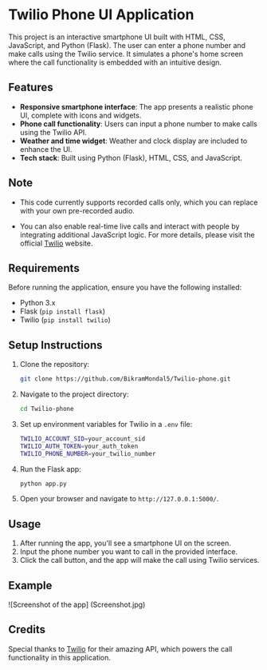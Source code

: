 # Twilio Phone UI Application

This project is an interactive smartphone UI built with HTML, CSS, JavaScript, and Python (Flask). The user can enter a phone number and make calls using the Twilio service. It simulates a phone's home screen where the call functionality is embedded with an intuitive design.

## Features

- **Responsive smartphone interface**: The app presents a realistic phone UI, complete with icons and widgets.
- **Phone call functionality**: Users can input a phone number to make calls using the Twilio API. 
- **Weather and time widget**: Weather and clock display are included to enhance the UI.
- **Tech stack**: Built using Python (Flask), HTML, CSS, and JavaScript.

## Note

- This code currently supports recorded calls only, which you can replace with your own pre-recorded audio.

- You can also enable real-time live calls and interact with people by integrating additional JavaScript logic. For more details, please visit the official  [Twilio](https://www.twilio.com/) website.

## Requirements

Before running the application, ensure you have the following installed:

- Python 3.x
- Flask (`pip install flask`)
- Twilio (`pip install twilio`)

## Setup Instructions

1. Clone the repository:
    ```bash
    git clone https://github.com/BikramMondal5/Twilio-phone.git
    ```
2. Navigate to the project directory:
    ```bash
    cd Twilio-phone
    ```
3. Set up environment variables for Twilio in a `.env` file:
    ```bash
    TWILIO_ACCOUNT_SID=your_account_sid
    TWILIO_AUTH_TOKEN=your_auth_token
    TWILIO_PHONE_NUMBER=your_twilio_number
    ```
4. Run the Flask app:
    ```bash
    python app.py
    ```
5. Open your browser and navigate to `http://127.0.0.1:5000/`.

## Usage

1. After running the app, you'll see a smartphone UI on the screen.
2. Input the phone number you want to call in the provided interface.
3. Click the call button, and the app will make the call using Twilio services.

## Example

![Screenshot of the app] (Screenshot.jpg)

## Credits

Special thanks to [Twilio](https://www.twilio.com/) for their amazing API, which powers the call functionality in this application.
